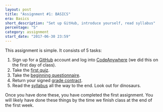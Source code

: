 ```yaml
---
layout: post
title: "Assignment #1: BASICS"
era: Basics
short_description: "Set up GitHub, introduce yourself, read syllabus"
percentage: "5"
category: assignment
start_date: "2017-06-30 23:59"
---
```


This assignment is simple. 
It consists of 5 tasks:

1. Sign up for a [GitHub](https://github.com) account and log into [CodeAnywhere](https://codeanywhere.com) (we did this on the first day of class). 
3. Take the [first quiz](/quiz). 
2. Take the [beginning questionnaire](https://unc.az1.qualtrics.com/jfe/form/SV_6ulF2GSI4FKFJCR). 
4. Return your signed [grade contract](https://inls161.johndmart.in/syllabus/inls161-suii2017-gradecontract.pdf).
5. Read the [syllabus](/syllabus) all the way to the end. Look out for dinosaurs.

Once you have done these, you have completed the first assignment. 
You will likely have done these things by the time we finish class at the end of the first week. 